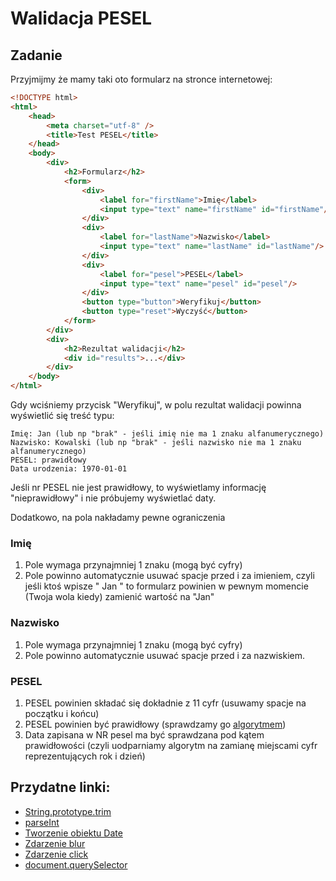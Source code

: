 # Walidacja PESEL

## Zadanie

Przyjmijmy że mamy taki oto formularz na stronce internetowej:

```html
<!DOCTYPE html>
<html>
    <head>
        <meta charset="utf-8" />
        <title>Test PESEL</title>
    </head>
    <body>
        <div>
            <h2>Formularz</h2>
            <form>
                <div>
                    <label for="firstName">Imię</label>
                    <input type="text" name="firstName" id="firstName"/>
                </div>
                <div>
                    <label for="lastName">Nazwisko</label>
                    <input type="text" name="lastName" id="lastName"/>
                </div>
                <div>
                    <label for="pesel">PESEL</label>
                    <input type="text" name="pesel" id="pesel"/>
                </div>
                <button type="button">Weryfikuj</button>
                <button type="reset">Wyczyść</button>
            </form>
        </div>
        <div>
            <h2>Rezultat walidacji</h2>
            <div id="results">...</div>
        </div>
    </body>
</html>
```

Gdy wciśniemy przycisk "Weryfikuj", w polu rezultat walidacji powinna wyświetlić się treść typu:

```
Imię: Jan (lub np "brak" - jeśli imię nie ma 1 znaku alfanumerycznego)
Nazwisko: Kowalski (lub np "brak" - jeśli nazwisko nie ma 1 znaku alfanumerycznego)
PESEL: prawidłowy
Data urodzenia: 1970-01-01
```

Jeśli nr PESEL nie jest prawidłowy, to wyświetlamy informację "nieprawidłowy" i nie próbujemy wyświetlać daty.

Dodatkowo, na pola nakładamy pewne ograniczenia

### Imię

1. Pole wymaga przynajmniej 1 znaku (mogą być cyfry)
2. Pole powinno automatycznie usuwać spacje przed i za imieniem, czyli jeśli ktoś wpisze "  Jan " to formularz powinien w pewnym momencie (Twoja wola kiedy) zamienić wartość na "Jan" 

### Nazwisko

1. Pole wymaga przynajmniej 1 znaku (mogą być cyfry)
2. Pole powinno automatycznie usuwać spacje przed i za nazwiskiem.

### PESEL

1. PESEL powinien składać się dokładnie z 11 cyfr (usuwamy spacje na początku i końcu)
2. PESEL powinien być prawidłowy (sprawdzamy go [algorytmem](https://pl.wikipedia.org/wiki/PESEL#Cyfra_kontrolna_i_sprawdzanie_poprawności_numeru))
3. Data zapisana w NR pesel ma być sprawdzana pod kątem prawidłowości (czyli uodparniamy algorytm na zamianę miejscami cyfr reprezentujących rok i dzień)

## Przydatne linki:

- [String.prototype.trim](https://developer.mozilla.org/en-US/docs/Web/JavaScript/Reference/Global_Objects/String/trim)
- [parseInt](https://developer.mozilla.org/en-US/docs/Web/JavaScript/Reference/Global_Objects/parseInt)
- [Tworzenie obiektu Date](https://developer.mozilla.org/en-US/docs/Web/JavaScript/Reference/Global_Objects/Date#several_ways_to_create_a_date_object)
- [Zdarzenie blur](https://developer.mozilla.org/en-US/docs/Web/API/Element/blur_event)
- [Zdarzenie click](https://developer.mozilla.org/en-US/docs/Web/API/Element/click_event)
- [document.querySelector](https://developer.mozilla.org/en-US/docs/Web/API/Document/querySelector)
